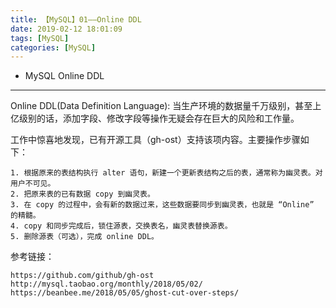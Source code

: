```yaml
---
title: 【MySQL】01——Online DDL
date: 2019-02-12 18:01:09
tags: [MySQL]
categories: [MySQL]
---
```

- MySQL Online DDL
<!-- more -->

--------------------------------

Online DDL(Data Definition Language):
当生产环境的数据量千万级别，甚至上亿级别的话，添加字段、修改字段等操作无疑会存在巨大的风险和工作量。

工作中惊喜地发现，已有开源工具（gh-ost）支持该项内容。主要操作步骤如下：

    1. 根据原来的表结构执行 alter 语句，新建一个更新表结构之后的表，通常称为幽灵表。对用户不可见。
    2. 把原来表的已有数据 copy 到幽灵表。
    3. 在 copy 的过程中，会有新的数据过来，这些数据要同步到幽灵表，也就是 “Online” 的精髓。
    4. copy 和同步完成后，锁住源表，交换表名，幽灵表替换源表。
    5. 删除源表（可选），完成 online DDL。


参考链接：

    https://github.com/github/gh-ost
    http://mysql.taobao.org/monthly/2018/05/02/
    https://beanbee.me/2018/05/05/ghost-cut-over-steps/